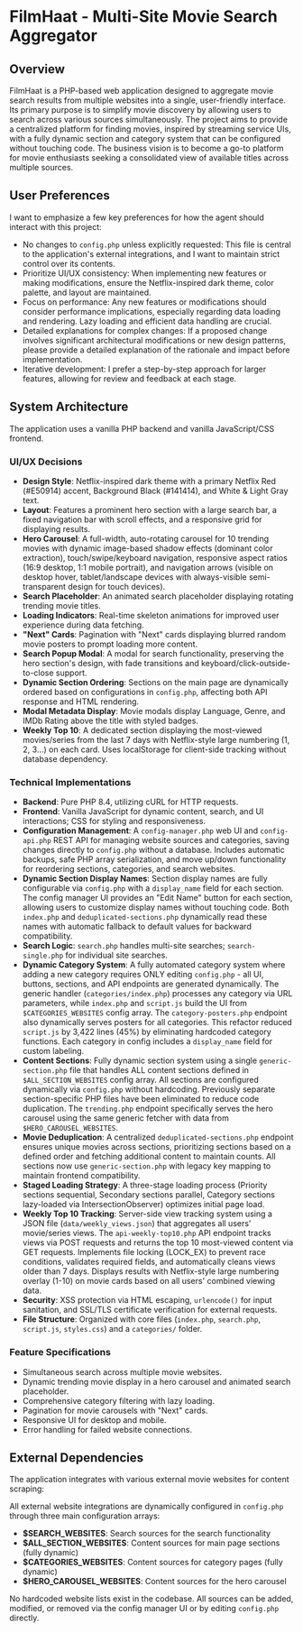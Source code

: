 # FilmHaat - Multi-Site Movie Search Aggregator

## Overview
FilmHaat is a PHP-based web application designed to aggregate movie search results from multiple websites into a single, user-friendly interface. Its primary purpose is to simplify movie discovery by allowing users to search across various sources simultaneously. The project aims to provide a centralized platform for finding movies, inspired by streaming service UIs, with a fully dynamic section and category system that can be configured without touching code. The business vision is to become a go-to platform for movie enthusiasts seeking a consolidated view of available titles across multiple sources.

## User Preferences
I want to emphasize a few key preferences for how the agent should interact with this project:
- No changes to `config.php` unless explicitly requested: This file is central to the application's external integrations, and I want to maintain strict control over its contents.
- Prioritize UI/UX consistency: When implementing new features or making modifications, ensure the Netflix-inspired dark theme, color palette, and layout are maintained.
- Focus on performance: Any new features or modifications should consider performance implications, especially regarding data loading and rendering. Lazy loading and efficient data handling are crucial.
- Detailed explanations for complex changes: If a proposed change involves significant architectural modifications or new design patterns, please provide a detailed explanation of the rationale and impact before implementation.
- Iterative development: I prefer a step-by-step approach for larger features, allowing for review and feedback at each stage.

## System Architecture
The application uses a vanilla PHP backend and vanilla JavaScript/CSS frontend.

### UI/UX Decisions
- **Design Style**: Netflix-inspired dark theme with a primary Netflix Red (#E50914) accent, Background Black (#141414), and White & Light Gray text.
- **Layout**: Features a prominent hero section with a large search bar, a fixed navigation bar with scroll effects, and a responsive grid for displaying results.
- **Hero Carousel**: A full-width, auto-rotating carousel for 10 trending movies with dynamic image-based shadow effects (dominant color extraction), touch/swipe/keyboard navigation, responsive aspect ratios (16:9 desktop, 1:1 mobile portrait), and navigation arrows (visible on desktop hover, tablet/landscape devices with always-visible semi-transparent design for touch devices).
- **Search Placeholder**: An animated search placeholder displaying rotating trending movie titles.
- **Loading Indicators**: Real-time skeleton animations for improved user experience during data fetching.
- **"Next" Cards**: Pagination with "Next" cards displaying blurred random movie posters to prompt loading more content.
- **Search Popup Modal**: A modal for search functionality, preserving the hero section's design, with fade transitions and keyboard/click-outside-to-close support.
- **Dynamic Section Ordering**: Sections on the main page are dynamically ordered based on configurations in `config.php`, affecting both API response and HTML rendering.
- **Modal Metadata Display**: Movie modals display Language, Genre, and IMDb Rating above the title with styled badges.
- **Weekly Top 10**: A dedicated section displaying the most-viewed movies/series from the last 7 days with Netflix-style large numbering (1, 2, 3...) on each card. Uses localStorage for client-side tracking without database dependency.

### Technical Implementations
- **Backend**: Pure PHP 8.4, utilizing cURL for HTTP requests.
- **Frontend**: Vanilla JavaScript for dynamic content, search, and UI interactions; CSS for styling and responsiveness.
- **Configuration Management**: A `config-manager.php` web UI and `config-api.php` REST API for managing website sources and categories, saving changes directly to `config.php` without a database. Includes automatic backups, safe PHP array serialization, and move up/down functionality for reordering sections, categories, and search websites.
- **Dynamic Section Display Names**: Section display names are fully configurable via `config.php` with a `display_name` field for each section. The config manager UI provides an "Edit Name" button for each section, allowing users to customize display names without touching code. Both `index.php` and `deduplicated-sections.php` dynamically read these names with automatic fallback to default values for backward compatibility.
- **Search Logic**: `search.php` handles multi-site searches; `search-single.php` for individual site searches.
- **Dynamic Category System**: A fully automated category system where adding a new category requires ONLY editing `config.php` - all UI, buttons, sections, and API endpoints are generated dynamically. The generic handler (`categories/index.php`) processes any category via URL parameters, while `index.php` and `script.js` build the UI from `$CATEGORIES_WEBSITES` config array. The `category-posters.php` endpoint also dynamically serves posters for all categories. This refactor reduced `script.js` by 3,422 lines (45%) by eliminating hardcoded category functions. Each category in config includes a `display_name` field for custom labeling.
- **Content Sections**: Fully dynamic section system using a single `generic-section.php` file that handles ALL content sections defined in `$ALL_SECTION_WEBSITES` config array. All sections are configured dynamically via `config.php` without hardcoding. Previously separate section-specific PHP files have been eliminated to reduce code duplication. The `trending.php` endpoint specifically serves the hero carousel using the same generic fetcher with data from `$HERO_CAROUSEL_WEBSITES`.
- **Movie Deduplication**: A centralized `deduplicated-sections.php` endpoint ensures unique movies across sections, prioritizing sections based on a defined order and fetching additional content to maintain counts. All sections now use `generic-section.php` with legacy key mapping to maintain frontend compatibility.
- **Staged Loading Strategy**: A three-stage loading process (Priority sections sequential, Secondary sections parallel, Category sections lazy-loaded via IntersectionObserver) optimizes initial page load.
- **Weekly Top 10 Tracking**: Server-side view tracking system using a JSON file (`data/weekly_views.json`) that aggregates all users' movie/series views. The `api-weekly-top10.php` API endpoint tracks views via POST requests and returns the top 10 most-viewed content via GET requests. Implements file locking (LOCK_EX) to prevent race conditions, validates required fields, and automatically cleans views older than 7 days. Displays results with Netflix-style large numbering overlay (1-10) on movie cards based on all users' combined viewing data.
- **Security**: XSS protection via HTML escaping, `urlencode()` for input sanitation, and SSL/TLS certificate verification for external requests.
- **File Structure**: Organized with core files (`index.php`, `search.php`, `script.js`, `styles.css`) and a `categories/` folder.

### Feature Specifications
- Simultaneous search across multiple movie websites.
- Dynamic trending movie display in a hero carousel and animated search placeholder.
- Comprehensive category filtering with lazy loading.
- Pagination for movie carousels with "Next" cards.
- Responsive UI for desktop and mobile.
- Error handling for failed website connections.

## External Dependencies
The application integrates with various external movie websites for content scraping:

All external website integrations are dynamically configured in `config.php` through three main configuration arrays:
- **$SEARCH_WEBSITES**: Search sources for the search functionality
- **$ALL_SECTION_WEBSITES**: Content sources for main page sections (fully dynamic)
- **$CATEGORIES_WEBSITES**: Content sources for category pages (fully dynamic)
- **$HERO_CAROUSEL_WEBSITES**: Content sources for the hero carousel

No hardcoded website lists exist in the codebase. All sources can be added, modified, or removed via the config manager UI or by editing `config.php` directly.